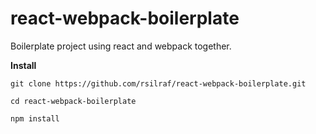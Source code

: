 # react-webpack-boilerplate
Boilerplate project using react and webpack together.


**Install**

`git clone https://github.com/rsilraf/react-webpack-boilerplate.git`

`cd react-webpack-boilerplate`

`npm install`
